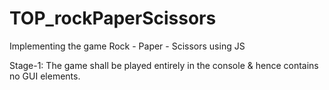 # TOP_rockPaperScissors
Implementing the game Rock - Paper - Scissors using JS

Stage-1: The game shall be played entirely in the console & hence contains no GUI elements.
